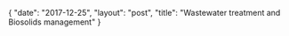 {
   "date": "2017-12-25",
   "layout": "post",
   "title": "Wastewater treatment and Biosolids management"
}

